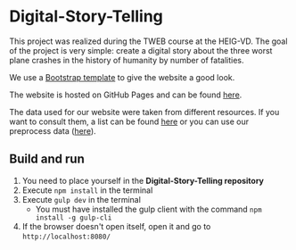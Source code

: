 # Digital-Story-Telling

This project was realized during the TWEB course at the HEIG-VD. The goal of the project is very simple: create a digital story about the three worst plane crashes in the history of humanity by number of fatalities.

We use a [Bootstrap template](https://startbootstrap.com/template-categories/all/) to give the website a good look.

The website is hosted on GitHub Pages and can be found [here](https://danpa32.github.io/Digital-Story-Telling/).

The data used for our website were taken from different resources. If you want to consult them, a list can be found [here](https://danpa32.github.io/Digital-Story-Telling/resources/links) or you can use our preprocess data ([here](https://danpa32.github.io/Digital-Story-Telling/resources/crash_data.json)). 

## Build and run

1. You need to place yourself in the **Digital-Story-Telling repository**
2. Execute `npm install` in the terminal
3. Execute `gulp dev` in the terminal
    * You must have installed the gulp client with the command `npm install -g gulp-cli`
4. If the browser doesn't open itself, open it and go to `http://localhost:8080/`

